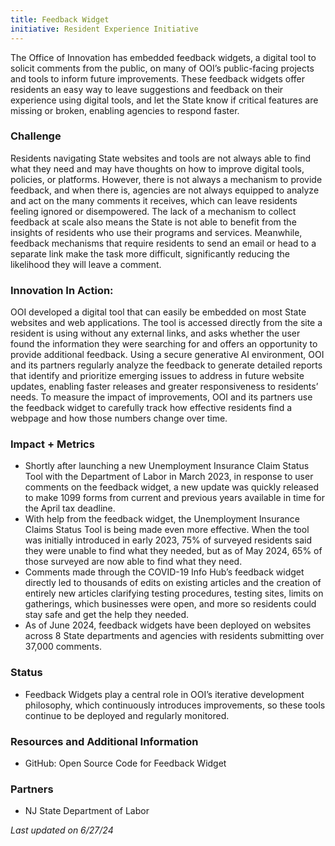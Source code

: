 ```yaml
---
title: Feedback Widget
initiative: Resident Experience Initiative
---
```


The Office of Innovation has embedded feedback widgets, a digital tool to solicit comments from the public, on many of OOI’s public-facing projects and tools to inform future improvements. These feedback widgets offer residents an easy way to leave suggestions and feedback on their experience using digital tools, and let the State know if critical features are missing or broken, enabling agencies to respond faster. 

### Challenge
Residents navigating State websites and tools are not always able to find what they need and may have thoughts on how to improve digital tools, policies, or platforms. However, there is not always a mechanism to provide feedback, and when there is, agencies are not always equipped to analyze and act on the many comments it receives, which can leave residents feeling ignored or disempowered. The lack of a mechanism to collect feedback at scale also means the State is not able to benefit from the insights of residents who use their programs and services. Meanwhile, feedback mechanisms that require residents to send an email or head to a separate link make the task more difficult, significantly reducing the likelihood they will leave a comment. 

### Innovation In Action:
OOI developed a digital tool that can easily be embedded on most State websites and web applications. The tool is accessed directly from the site a resident is using without any external links, and asks whether the user found the information they were searching for and offers an opportunity to provide additional feedback. Using a secure generative AI environment, OOI and its partners regularly analyze the feedback to generate detailed reports that identify and prioritize emerging issues to address in future website updates, enabling faster releases and greater responsiveness to residents’ needs. To measure the impact of improvements, OOI and its partners use the feedback widget to carefully track how effective residents find a webpage and how those numbers change over time. 
### Impact + Metrics

- Shortly after launching a new Unemployment Insurance Claim Status Tool with the Department of Labor in March 2023, in response to user comments on the feedback widget, a new update was quickly released to make 1099 forms from current and previous years available in time for the April tax deadline. 
- With help from the feedback widget, the Unemployment Insurance Claims Status Tool is being made even more effective. When the tool was initially introduced in early 2023, 75% of surveyed residents said they were unable to find what they needed, but as of May 2024, 65% of those surveyed are now able to find what they need.  
- Comments made through the COVID-19 Info Hub’s feedback widget directly led to thousands of edits on existing articles and the creation of entirely new articles clarifying testing procedures, testing sites, limits on gatherings, which businesses were open, and more so residents could stay safe and get the help they needed.
- As of June 2024, feedback widgets have been deployed on websites across 8 State departments and agencies with residents submitting over 37,000 comments. 


### Status
- Feedback Widgets play a central role in OOI’s iterative development philosophy, which continuously introduces improvements, so these tools continue to be deployed and regularly monitored. 

### Resources and Additional Information

- GitHub: Open Source Code for Feedback Widget

### Partners

- NJ State Department of Labor

*Last updated on 6/27/24*
